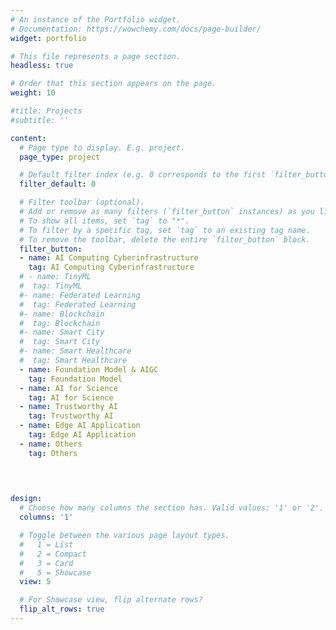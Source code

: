 ```yaml
---
# An instance of the Portfolio widget.
# Documentation: https://wowchemy.com/docs/page-builder/
widget: portfolio

# This file represents a page section.
headless: true

# Order that this section appears on the page.
weight: 10

#title: Projects
#subtitle: ''

content:
  # Page type to display. E.g. project.
  page_type: project

  # Default filter index (e.g. 0 corresponds to the first `filter_button` instance below).
  filter_default: 0

  # Filter toolbar (optional).
  # Add or remove as many filters (`filter_button` instances) as you like.
  # To show all items, set `tag` to "*".
  # To filter by a specific tag, set `tag` to an existing tag name.
  # To remove the toolbar, delete the entire `filter_button` block.
  filter_button:
  - name: AI Computing Cyberinfrastructure
    tag: AI Computing Cyberinfrastructure
  # - name: TinyML
  #  tag: TinyML
  #- name: Federated Learning
  #  tag: Federated Learning
  #- name: Blockchain
  #  tag: Blockchain
  #- name: Smart City
  #  tag: Smart City
  #- name: Smart Healthcare
  #  tag: Smart Healthcare
  - name: Foundation Model & AIGC
    tag: Foundation Model
  - name: AI for Science
    tag: AI for Science
  - name: Trustworthy AI
    tag: Trustworthy AI
  - name: Edge AI Application
    tag: Edge AI Application
  - name: Others
    tag: Others
  

  

design:
  # Choose how many columns the section has. Valid values: '1' or '2'.
  columns: '1'

  # Toggle between the various page layout types.
  #   1 = List
  #   2 = Compact
  #   3 = Card
  #   5 = Showcase
  view: 5

  # For Showcase view, flip alternate rows?
  flip_alt_rows: true
---
```

